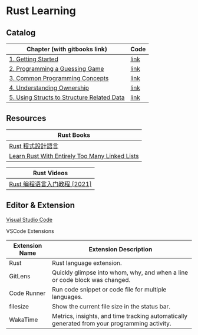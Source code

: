 # Rust Learning

## Catalog

| Chapter (with gitbooks link)                                                                                     | Code                                            |
| ---------------------------------------------------------------------------------------------------------------- | ----------------------------------------------- |
| [1. Getting Started](https://doc.rust-lang.org/stable/book/ch01-00-getting-started.html)                         | [link](./Chapter01_GettingStarted/)             |
| [2. Programming a Guessing Game](https://doc.rust-lang.org/stable/book/ch02-00-guessing-game-tutorial.html)      | [link](./Chapter02_GuessingGame/guessing_game/) |
| [3. Common Programming Concepts](https://doc.rust-lang.org/stable/book/ch03-00-common-programming-concepts.html) | [link](./Chapter03_CommonProgrammingConcepts/)  |
| [4. Understanding Ownership](https://doc.rust-lang.org/stable/book/ch04-00-understanding-ownership.html)         | [link](./Chapter04_Ownership/)                  |
| [5. Using Structs to Structure Related Data](https://doc.rust-lang.org/stable/book/ch05-00-structs.html)         | [link](./Chapter05_Struct/)                     |



## Resources

| Rust Books                                                                                                    |
| ------------------------------------------------------------------------------------------------------------- |
| [Rust 程式設計語言](https://rust-lang.tw/book-tw/)                                                            |
| [Learn Rust With Entirely Too Many Linked Lists](https://rust-unofficial.github.io/too-many-lists/index.html) |

| Rust Videos                                                                                              |
| -------------------------------------------------------------------------------------------------------- |
| [Rust 编程语言入门教程 [2021]](https://www.youtube.com/playlist?list=PL3azK8C0kje1DUJbaOqce19j3R_-tIc4_) |

## Editor & Extension

[Visual Studio Code](https://code.visualstudio.com/)

VSCode Extensions

| Extension Name | Extension Description                                                                        |
| -------------- | -------------------------------------------------------------------------------------------- |
| Rust           | Rust language extension.                                                                     |
| GitLens        | Quickly glimpse into whom, why, and when a line or code block was changed.                   |
| Code Runner    | Run code snippet or code file for multiple languages.                                        |
| filesize       | Show the current file size in the status bar.                                                |
| WakaTime       | Metrics, insights, and time tracking automatically generated from your programming activity. |
